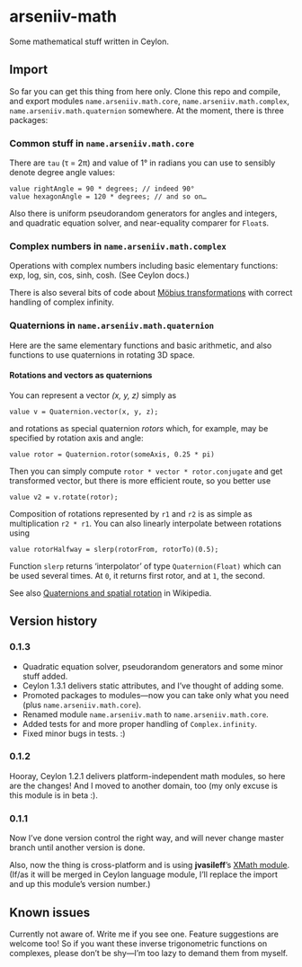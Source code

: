 arseniiv-math
=============

Some mathematical stuff written in Ceylon.

## Import

So far you can get this thing from here only. Clone this repo and compile, and export modules `name.arseniiv.math.core`, `name.arseniiv.math.complex`, `name.arseniiv.math.quaternion` somewhere. At the moment, there is three packages:

### Common stuff in `name.arseniiv.math.core`

There are `tau` (τ = 2π) and value of 1° in radians you can use to sensibly denote degree angle values:
 
```ceylon
value rightAngle = 90 * degrees; // indeed 90°
value hexagonAngle = 120 * degrees; // and so on…
```

Also there is uniform pseudorandom generators for angles and integers, and quadratic equation solver, and near-equality comparer for `Float`s.

### Complex numbers in `name.arseniiv.math.complex`

Operations with complex numbers including basic elementary functions: exp, log, sin, cos, sinh, cosh. (See Ceylon docs.)

There is also several bits of code about [Möbius transformations](https://en.wikipedia.org/wiki/M%C3%B6bius_transformation) with correct handling of complex infinity.

### Quaternions in `name.arseniiv.math.quaternion`

Here are the same elementary functions and basic arithmetic, and also functions to use quaternions in rotating 3D space.

#### Rotations and vectors as quaternions

You can represent a vector _(x, y, z)_ simply as

```ceylon
value v = Quaternion.vector(x, y, z);
```

and rotations as special quaternion _rotors_ which, for example, may be specified by rotation axis and angle:

```ceylon
value rotor = Quaternion.rotor(someAxis, 0.25 * pi)
```

Then you can simply compute `rotor * vector * rotor.conjugate` and get transformed vector, but there is more efficient route, so you better use

```ceylon
value v2 = v.rotate(rotor);
```

Composition of rotations represented by `r1` and `r2` is as simple as multiplication `r2 * r1`. You can also linearly interpolate between
rotations using

```ceylon
value rotorHalfway = slerp(rotorFrom, rotorTo)(0.5);
```

Function `slerp` returns ‘interpolator’ of type `Quaternion(Float)` which can be used several times. At `0`, it returns first rotor, and at `1`, the second.

See also [Quaternions and spatial rotation](https://en.wikipedia.org/wiki/Quaternions_and_spatial_rotation) in Wikipedia.

## Version history

### 0.1.3

* Quadratic equation solver, pseudorandom generators and some minor stuff added.
* Ceylon 1.3.1 delivers static attributes, and I’ve thought of adding some.
* Promoted packages to modules—now you can take only what you need (plus `name.arseniiv.math.core`).
* Renamed module `name.arseniiv.math` to `name.arseniiv.math.core`.
* Added tests for and more proper handling of ```Complex.infinity```.
* Fixed minor bugs in tests. :)

### 0.1.2

Hooray, Ceylon 1.2.1 delivers platform-independent math modules, so here are the changes!
And I moved to another domain, too (my only excuse is this module is in beta :).

### 0.1.1

Now I’ve done version control the right way, and will never change master branch until another version is done.

Also, now the thing is cross-platform and is using **jvasileff**’s [XMath module](https://github.com/jvasileff/ceylon-xmath). (If/as it will be merged in Ceylon language module, I’ll replace the import and up this module’s version number.)

## Known issues

Currently not aware of. Write me if you see one. Feature suggestions are welcome too! So if you want these inverse trigonometric functions on complexes, please don’t be shy—I’m too lazy to demand them from myself.
